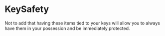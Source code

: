 # KeySafety
Not to add that having these items tied to your keys will allow you to always have them in your possession and be immediately protected.
